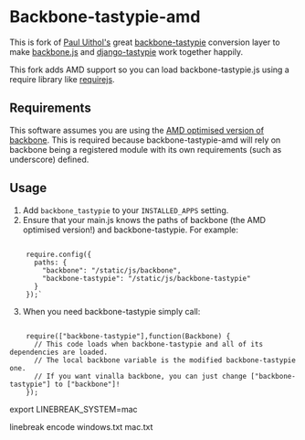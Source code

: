 # Backbone-tastypie-amd

This is fork of [Paul Uithol's](https://github.com/documentcloud/backbone) great [backbone-tastypie](https://github.com/PaulUithol/backbone-tastypie) conversion layer to make [backbone.js](https://github.com/documentcloud/backbone) and [django-tastypie](https://github.com/toastdriven/django-tastypie) work together happily.

This fork adds AMD support so you can load backbone-tastypie.js using a require library like [requirejs](http://requirejs.org/).

## Requirements

This software assumes you are using the [AMD optimised version of backbone](https://github.com/jrburke/backbone/tree/optamd3). This is required because backbone-tastypie-amd will rely on backbone being a registered module with its own requirements (such as underscore) defined.

## Usage

1. Add `backbone_tastypie` to your `INSTALLED_APPS` setting.
2. Ensure that your main.js knows the paths of backbone (the AMD optimised version!) and backbone-tastypie. For example:

<code>
    require.config({
      paths: {
        "backbone": "/static/js/backbone",
        "backbone-tastypie": "/static/js/backbone-tastypie"
      }
    });`
</code>

3. When you need backbone-tastypie simply call:

<code>
    require(["backbone-tastypie"],function(Backbone) {
      // This code loads when backbone-tastypie and all of its dependencies are loaded.
      // The local backbone variable is the modified backbone-tastypie one.
      // If you want vinalla backbone, you can just change ["backbone-tastypie"] to ["backbone"]!
    });
</code>

  export LINEBREAK_SYSTEM=mac

  linebreak encode windows.txt mac.txt
